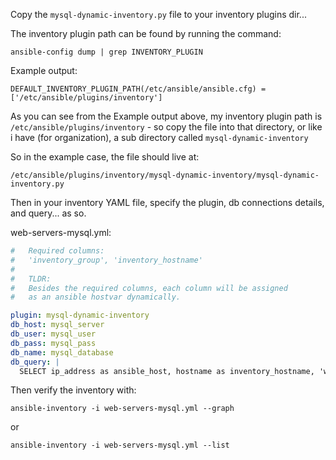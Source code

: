 Copy the `mysql-dynamic-inventory.py` file to your inventory plugins dir...

The inventory plugin path can be found by running the command:

`ansible-config dump | grep INVENTORY_PLUGIN`

Example output:

`DEFAULT_INVENTORY_PLUGIN_PATH(/etc/ansible/ansible.cfg) = ['/etc/ansible/plugins/inventory']`

As you can see from the Example output above, my inventory plugin path is `/etc/ansible/plugins/inventory` - so copy the file into that directory, or like i have (for organization), a sub directory called `mysql-dynamic-inventory`

So in the example case, the file should live at:

`/etc/ansible/plugins/inventory/mysql-dynamic-inventory/mysql-dynamic-inventory.py`

Then in your inventory YAML file, specify the plugin, db connections details, and query... as so.

web-servers-mysql.yml:

```yaml
#   Required columns:
#   'inventory_group', 'inventory_hostname'
#
#   TLDR:
#   Besides the required columns, each column will be assigned
#   as an ansible hostvar dynamically.

plugin: mysql-dynamic-inventory
db_host: mysql_server
db_user: mysql_user
db_pass: mysql_pass
db_name: mysql_database
db_query: |
  SELECT ip_address as ansible_host, hostname as inventory_hostname, 'web_servers' as inventory_group from servers where hostname like "web%";
```

Then verify the inventory with:

`ansible-inventory -i web-servers-mysql.yml --graph`

or

`ansible-inventory -i web-servers-mysql.yml --list`
